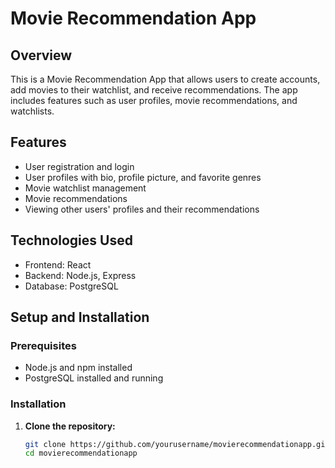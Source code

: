 # Movie Recommendation App

## Overview

This is a Movie Recommendation App that allows users to create accounts, add movies to their watchlist, and receive recommendations. The app includes features such as user profiles, movie recommendations, and watchlists.

## Features

- User registration and login
- User profiles with bio, profile picture, and favorite genres
- Movie watchlist management
- Movie recommendations
- Viewing other users' profiles and their recommendations

## Technologies Used

- Frontend: React
- Backend: Node.js, Express
- Database: PostgreSQL

## Setup and Installation

### Prerequisites

- Node.js and npm installed
- PostgreSQL installed and running

### Installation

1. **Clone the repository:**
   ```sh
   git clone https://github.com/yourusername/movierecommendationapp.git
   cd movierecommendationapp